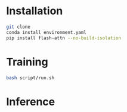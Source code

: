 # Installation
```bash
git clone
conda install environment.yaml
pip install flash-attn --no-build-isolation
```

# Training
```bash
bash script/run.sh
```

# Inference

```bash
```